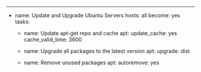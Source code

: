---
- name: Update and Upgrade Ubuntu Servers
  hosts: all
  become: yes
  tasks:
    - name: Update apt-get repo and cache
      apt:
        update_cache: yes
        cache_valid_time: 3600

    - name: Upgrade all packages to the latest version
      apt:
        upgrade: dist

    - name: Remove unused packages
      apt:
        autoremove: yes
